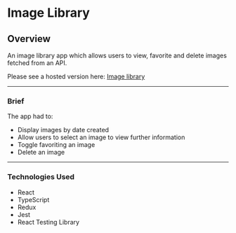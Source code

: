 # Image Library

## Overview

An image library app which allows users to view, favorite and delete images fetched from an API.

Please see a hosted version here: [Image library](https://image-library-phi.vercel.app/)

---

### Brief

The app had to:

- Display images by date created
- Allow users to select an image to view further information
- Toggle favoriting an image
- Delete an image

---

### Technologies Used

- React
- TypeScript
- Redux
- Jest
- React Testing Library
